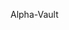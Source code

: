 Alpha-Vault


<!---
Alpha-Vault is a collection of information required to kickstart a society
--->
